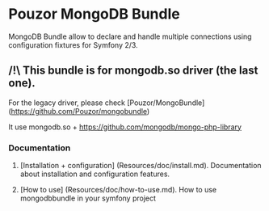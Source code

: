 Pouzor MongoDB Bundle
=================

MongoDB Bundle allow to declare and handle multiple connections using configuration fixtures for Symfony 2/3.

## /!\ This bundle is for mongodb.so driver (the last one). 
For the legacy driver, please check [Pouzor/MongoBundle] (https://github.com/Pouzor/mongobundle)

It use mongodb.so + https://github.com/mongodb/mongo-php-library

### Documentation

1.  [Installation + configuration] (Resources/doc/install.md).
    Documentation about installation and configuration features.

2.  [How to use] (Resources/doc/how-to-use.md).
    How to use mongodbbundle in your symfony project   